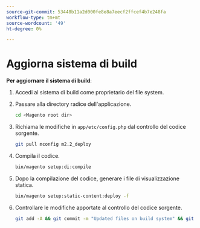 ```yaml
---
source-git-commit: 53448b11a2d000fe8e8a7eecf2ffcef4b7e248fa
workflow-type: tm+mt
source-wordcount: '49'
ht-degree: 0%

---
```

# Aggiorna sistema di build

**Per aggiornare il sistema di build**:

1. Accedi al sistema di build come proprietario del file system.
1. Passare alla directory radice dell&#39;applicazione.

   ```bash
   cd <Magento root dir>
   ```

1. Richiama le modifiche in `app/etc/config.php` dal controllo del codice sorgente.

   ```bash
   git pull mconfig m2.2_deploy
   ```

1. Compila il codice.

   ```bash
   bin/magento setup:di:compile
   ```

1. Dopo la compilazione del codice, generare i file di visualizzazione statica.

   ```bash
   bin/magento setup:static-content:deploy -f
   ```

1. Controllare le modifiche apportate al controllo del codice sorgente.

   ```bash
   git add -A && git commit -m "Updated files on build system" && git push mconfig m2.2_deploy
   ```
